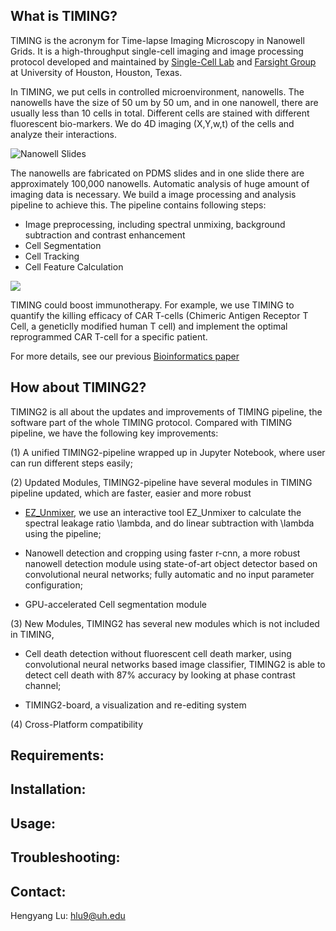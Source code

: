 
## What is TIMING?
TIMING is the acronym for Time-lapse Imaging Microscopy in Nanowell Grids. It is a high-throughput single-cell imaging and image processing protocol developed and maintained by [Single-Cell Lab](http://singlecell.chee.uh.edu/) and [Farsight Group](http://www.farsight-toolkit.org/wiki/Main_Page) at University of Houston, Houston, Texas.

In TIMING, we put cells in controlled microenvironment, nanowells. The nanowells have the size of 50 um by 50 um, and in one nanowell, there are usually less than 10 cells in total. Different cells are stained with different fluorescent bio-markers. We do 4D imaging (X,Y,w,t) of the cells and analyze their interactions.

![Nanowell Slides](https://github.com/troylhy1991/TIMING2/blob/master/appendix/Slides.JPG)

The nanowells are fabricated on PDMS slides and in one slide there are approximately 100,000 nanowells. Automatic analysis of huge amount of imaging data is necessary. We build a image processing and analysis pipeline to achieve this. The pipeline contains following steps:
  * Image preprocessing, including spectral unmixing, background subtraction and contrast enhancement
  * Cell Segmentation
  * Cell Tracking
  * Cell Feature Calculation

![](https://github.com/troylhy1991/TIMING2/blob/master/appendix/TIMING.JPG)

TIMING could boost immunotherapy. For example, we use TIMING to quantify the killing efficacy of CAR T-cells (Chimeric Antigen Receptor T Cell, a geneticlly modified human T cell) and implement the optimal reprogrammed CAR T-cell for a specific patient.

For more details, see our previous [Bioinformatics paper](https://academic.oup.com/bioinformatics/article/31/19/3189/212047)

## How about TIMING2?
TIMING2 is all about the updates and improvements of TIMING pipeline, the software part of the whole TIMING protocol. Compared with TIMING pipeline, we have the following key improvements:

(1) A unified TIMING2-pipeline wrapped up in Jupyter Notebook, where user can run different steps easily;

(2) Updated Modules, TIMING2-pipeline have several modules in TIMING pipeline updated, which are faster, easier and more robust
    
 * [EZ_Unmixer](https://github.com/troylhy1991/EZ_Unmixer), we use an interactive tool EZ_Unmixer to calculate the spectral leakage ratio \lambda, and do linear subtraction with \lambda using the pipeline;
    
 * Nanowell detection and cropping using faster r-cnn, a more robust nanowell detection module using state-of-art object detector based on convolutional neural networks; fully automatic and no input parameter configuration;
    
 * GPU-accelerated Cell segmentation module
    
(3) New Modules, TIMING2 has several new modules which is not included in TIMING,
    
 * Cell death detection without fluorescent cell death marker, using convolutional neural networks based image classifier, TIMING2 is able to detect cell death with 87% accuracy by looking at phase contrast channel;
    
 * TIMING2-board, a visualization and re-editing system
    
(4) Cross-Platform compatibility

## Requirements:


## Installation:


## Usage:


## Troubleshooting:


## Contact:
 Hengyang Lu: hlu9@uh.edu
